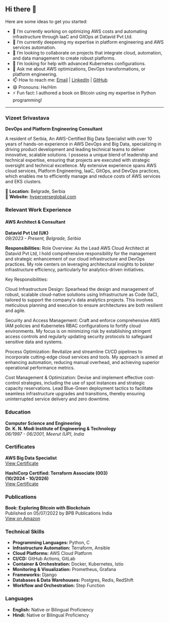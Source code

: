 ## Hi there 👋

<!--
**hyperverseglobalconsulting/hyperverseglobalconsulting** is a ✨ _special_ ✨ repository because its `README.md` (this file) appears on your GitHub profile.
-->

Here are some ideas to get you started:

- 🔭 I’m currently working on optimizing AWS costs and automating infrastructure through IaaC and GitOps at Datavid Pvt Ltd.
- 🌱 I’m currently deepening my expertise in platform engineering and AWS services automation.
- 👯 I’m looking to collaborate on projects that integrate cloud, automation, and data management to create robust platforms.
- 🤔 I’m looking for help with advanced Kubernetes configurations.
- 💬 Ask me about AWS optimizations, DevOps transformations, or platform engineering.
- 📫 How to reach me: [Email](mailto:vizeet@gmail.com) | [LinkedIn](https://linkedin.com/in/vizeet-srivastava) | [GitHub](https://github.com/hyperverseglobalconsulting)
- 😄 Pronouns: He/Him
- ⚡ Fun fact: I authored a book on Bitcoin using my expertise in Python programming!

---

### Vizeet Srivastava
**DevOps and Platform Engineering Consultant**

A resident of Serbia, An AWS-Certified Big Data Specialist with over 10 years of hands-on experience in AWS DevOps and Big Data, specializing in driving product development and leading technical teams to deliver innovative, scalable solutions. I possess a unique blend of leadership and technical expertise, ensuring that projects are executed with strategic oversight and technical excellence. My extensive experience spans AWS cloud services, Platform Engineering, IaaC, GitOps, and DevOps practices, which enables me to efficiently manage and reduce costs of AWS services and EKS clusters.

📍 **Location:** Belgrade, Serbia  
🔗 **Website:** [hyperverseglobal.com](https://hyperverseglobal.com/)  

### Relevant Work Experience
#### AWS Architect & Consultant
**Datavid Pvt Ltd (UK)**  
_09/2023 - Present, Belgrade, Serbia_

**Responsibilities:**
Role Overview: As the Lead AWS Cloud Architect at Datavid Pvt Ltd, I hold comprehensive responsibility for the management and strategic enhancement of our cloud infrastructure and DevOps practices. My role centers on leveraging architectural insights to bolster infrastructure efficiency, particularly for analytics-driven initiatives.

Key Responsibilities:

Cloud Infrastructure Design: Spearhead the design and management of robust, scalable cloud-native solutions using Infrastructure as Code (IaC), tailored to support the company's data analytics projects. This involves meticulous planning and execution to ensure architectures are both resilient and agile.

Security and Access Management: Craft and enforce comprehensive AWS IAM policies and Kubernetes RBAC configurations to fortify cloud environments. My focus is on minimizing risk by establishing stringent access controls and regularly updating security protocols to safeguard sensitive data and systems.

Process Optimization: Revitalize and streamline CI/CD pipelines to incorporate cutting-edge cloud services and tools. My approach is aimed at enhancing automation, reducing manual overhead, and achieving superior operational performance metrics.

Cost Management & Optimization: Devise and implement effective cost-control strategies, including the use of spot instances and strategic capacity reservations. Lead Blue-Green deployment tactics to facilitate seamless infrastructure upgrades and transitions, thereby ensuring uninterrupted service delivery and zero downtime.

### Education
**Computer Science and Engineering**  
**Dr. K. N. Modi Institute of Engineering & Technology**  
_06/1997 - 06/2001, Meerut (UP), India_

### Certificates
**AWS Big Data Specialist**  
[View Certificate](https://www.credly.com/badges/41b0129d-5d0a-490d-931fcd9b90e5a411/public_url)

**HashiCorp Certified: Terraform Associate (003)**  
**(10/2024 - 10/2026)**  
[View Certificate](https://www.credly.com/earner/earned/badge/e87b2217-09a5-4456-8877-bbaad4c63e6f)

### Publications
**Book: Exploring Bitcoin with Blockchain**  
Published on 05/07/2022 by BPB Publications India  
[View on Amazon](https://www.amazon.com/Exploring-Bitcoin-Blockchain-Transaction-Prevention-ebook/dp/B0B4SR39TY)

### Technical Skills
- **Programming Languages:** Python, C
- **Infrastructure Automation:** Terraform, Ansible
- **Cloud Platforms:** AWS Cloud Platform
- **CI/CD:** GitHub Actions, GitLab
- **Container & Orchestration:** Docker, Kubernetes, Istio
- **Monitoring & Visualization:** Prometheus, Grafana
- **Frameworks:** Django
- **Databases & Data Warehouses:** Postgres, Redis, RedShift
- **Workflow and Orchestration:** Step Function

### Languages
- **English:** Native or Bilingual Proficiency
- **Hindi:** Native or Bilingual Proficiency
